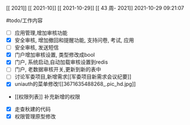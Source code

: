 [[ 2021]]
[[ 2021-10]]
[[ 2021-10-29]]
[[ 43 周- 2021]]
 2021-10-29 09:21:07
 
#todo/工作内容
- [ ] 应用管理,增加审核功能
- [x] 安全审核, 增加撤回和提醒功能, 支持问卷, 考试, 应用
- [ ] 安全审核, 发送短信
- [x] 门户增加审核设置, 类型修改成bool
- [x] 门户, 系统启动,自动加载审核设置到redis
- [ ] 门户, 老数据审核开关,更新到新的表中
- [ ] 讨论军委项目,新增需求[[军委项目新需求会议纪要]]
- [x] uniauth的菜单修改![[3671635488268_.pic_hd.jpg]]
- [[权限列表]] 补充新增的权限
- [x] 走查秋建的代码
- [x] 权限管理原型修改
